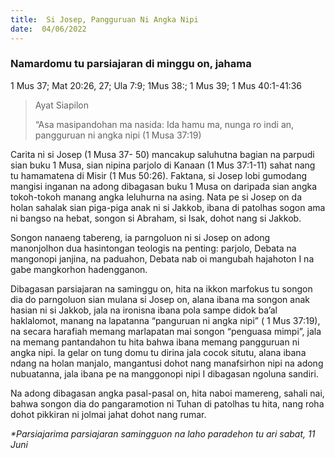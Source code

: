 ```yaml
---
title:  Si Josep, Pangguruan Ni Angka Nipi
date:  04/06/2022
---
```


### Namardomu tu parsiajaran di minggu on, jahama
1 Mus 37; Mat 20:26, 27; Ula 7:9; 1Mus 38:; 1 Mus 39; 1 Mus 40:1-41:36

> <p>Ayat Siapilon</p>
> “Asa masipandohan ma nasida: Ida hamu ma, nunga ro indi an, pangguruan ni angka nipi (1 Musa 37:19)

Carita ni si Josep (1 Musa 37- 50) mancakup saluhutna bagian na parpudi sian buku 1 Musa, sian nipina parjolo di Kanaan (1 Mus 37:1-11) sahat nang tu hamamatena di Misir (1 Mus 50:26). Faktana, si Josep lobi gumodang mangisi inganan na adong dibagasan buku 1 Musa on daripada sian angka tokoh-tokoh manang angka leluhurna na asing. Nata pe si Josep on da holan sahalak sian piga-piga anak ni si Jakkob, ibana di patolhas sogon ama ni bangso na hebat, songon si Abraham, si Isak, dohot nang si Jakkob.

Songon nanaeng tabereng, ia parngoluon ni si Josep on adong manonjolhon dua hasintongan teologis na penting: parjolo, Debata na mangonopi janjina, na paduahon, Debata nab oi mangubah hajahoton I na gabe mangkorhon hadengganon.

Dibagasan parsiajaran na saminggu on, hita na ikkon marfokus tu songon dia do parngoluon sian mulana si Josep on, alana ibana ma songon anak hasian ni si Jakkob, jala na ironisna ibana pola sampe didok ba’al haklalomot, manang na lapatanna “panguruan ni angka nipi” ( 1 Mus 37:19), na secara harafiah memang marlapatan mai songon “penguasa mimpi”, jala na memang pantandahon tu hita bahwa ibana memang pangguruan ni angka nipi. Ia gelar on tung domu tu dirina jala cocok situtu, alana ibana ndang na holan manjalo, mangantusi dohot nang manafsirhon nipi na adong nubuatanna, jala ibana pe na manggonopi nipi I dibagasan ngoluna sandiri.

Na adong dibagasan angka pasal-pasal on, hita naboi mamereng, sahali nai, bahwa songon dia do pangaramotion ni Tuhan di patolhas tu hita, nang roha dohot pikkiran ni jolmai jahat dohot nang rumar.

_*Parsiajarima parsiajaran samingguon na laho paradehon tu ari sabat, 11 Juni_